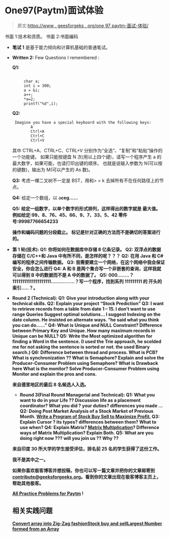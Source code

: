 # One97(Paytm)面试体验

> 原文:[https://www . geesforgeks . org/one 97 paytm-面试-体验/](https://www.geeksforgeeks.org/one97paytm-interview-experience/)

书面 1:技术和资质。
书面 2:书面编码

*   **笔试 1** 是基于能力倾向和计算机基础的普通笔试。
*   **Written 2:**
    Few Questions I remembered :

    **Q1:**

    ```

         char a;
         int i = 300;
         a = &i;
         a++;
         *a=2;
         printf("%d",i); 
    ```

    **Q2:**

    ```
     Imagine you have a special keyboard with the following keys:
            A
            Ctrl+A
            Ctrl+C
            Ctrl+V 
    ```

    其中 CTRL+A、CTRL+C、CTRL+V 分别作为“全选”、“复制”和“粘贴”操作的一个功能键。
    如果只能按键盘 N 次(用以上四个键)，请写一个程序产生 a 的最大数字，如果可能，也请打印出键的顺序。
    也就是说输入参数为 N(可以按的键数)，输出为 M(可以产生的 As 数)。

    **Q3:** 考虑一棵二叉树不一定是 BST，用和> = k 去掉所有不在任何路径上的节点。

    **Q4:** 给定一个数组，以 a<b>c<d>e<f>g……

    **Q5:** 给定一组数字，以单个数字的形式排列，这样得出的数字就是
    最大值。
    例如给定:99、8、76、45、66、9、7、33、5、42
    零件号:99987766654233

    操作和编码问题的分段截止。
    标记是针对正确的方法而不是确切的答案进行的。

*   **第 1 轮(技术):**
    **Q1:** 你将如何在数据库中存储 8 亿条记录。
    **Q2:** 双浮点的数据存储在 C/C++和 Java 中有所不同，是怎样的呢？？？
    **Q2:** 在用 Java 和 C#编写的程序之间传输数据。
    **Q3:** 我需要建立一个网络，在这个网络中我会保证安全，你会怎么进行
    **Q4:** A 和 B 是两个集合写一个非嵌套的查询，这样我就可以得到 B 中的数据而不是 A 中的数据了。
    **Q5:** 000……..？11111111111111111111…………….？写一个程序，找到系列 111111111 的
    开头的索引…..？。

*   **Round 2 (Technical):**
    **Q1:** Give your introduction along with your technical skills.
    **Q2:** Explain your project “Stock Prediction”
    **Q3:** I want to retrieve records from a table from date 1 – 15\. I don’t want to use range Queries
    Suggest optimal solutions…
    I suggest Indexing on the date column.
    He insisted on alternate ways.
    “he said what you think you can do……”
    **Q4:** What is Unique and NULL Constraint?
    Difference between Primary Key and Unique.
    How many maximum records in Unique can be NULL?
    **Q5:** Write the Most optimized algorithm for finding a Word in the sentence.
    (I used the Trie approach, he scolded me for not asking the sentence is sorted or not. the used Binary search.)
    **Q6:** Difference between thread and process.
    What is PCB?
    What is synchronization ??
    What is Semaphore?
    Explain and solve the Producer-Consumer Problem using Semaphore? What is Drawback here
    What is the monitor? Solve Producer-Consumer Problem using Monitor and explain the pros and cons.

    来自德里地区的最后 8 名候选人入选。

    *   **Round 3(Final Round Managerial and Technical):**
    **Q1:** What you want to do in your Life ?? Discussion life as a placement coordinator?
    What you did ? your duties? differences you made …
    **Q2:** Doing Post Market Analysis of a Stock Market of Previous Month.
    [Write a Program of Stock Buy Sell to Maximize Profit.](https://practice.geeksforgeeks.org/problems/stock-buy-and-sell/0)
    **Q3:** Explain Cursor ? its types? differences between them? What to use when?
    **Q4:** Explain Matrix? [Matrix Multiplication](https://practice.geeksforgeeks.org/problems/multiply-matrices/1)? Difference ways of Matrix Multiplication? Explain Both.
    **Q5:** What are you doing right now ??? will you join us ?? Why ??

    来自印度 30 所大学的学生接受评估，排名前 25 名的学生获得了这份工作。

    我不是其中之一。

    如果你喜欢极客博客并想投稿，你也可以写一篇文章并把你的文章邮寄到 contribute@geeksforgeeks.org。看到你的文章出现在极客博客主页上，帮助其他极客。

    [All Practice Problems for Paytm](https://practice.geeksforgeeks.org/company/Paytm/) !

    ## 相关实践问题

    [Convert array into Zig-Zag fashion](https://practice.geeksforgeeks.org/problems/convert-array-into-zig-zag-fashion/0)[Stock buy and sell](https://practice.geeksforgeeks.org/problems/stock-buy-and-sell/0)[Largest Number formed from an Array](https://practice.geeksforgeeks.org/problems/largest-number-formed-from-an-array/0)